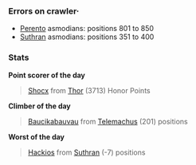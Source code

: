 ### Errors on crawler·
- [Perento](/#/ranking/Perento) asmodians: positions 801 to 850
- [Suthran](/#/ranking/Suthran) asmodians: positions 351 to 400


### Stats

**Point scorer of the day**
>[Shocx](/#/character/Thor/1166797) from [Thor](/#/ranking/Thor)  (3713) Honor Points


**Climber of the day**
>[Baucikabauvau](/#/character/Telemachus/1114797) from [Telemachus](/#/ranking/Telemachus)  (201) positions


**Worst of the day**
>[Hackios](/#/character/Suthran/1117653) from [Suthran](/#/ranking/Suthran)  (-7) positions
